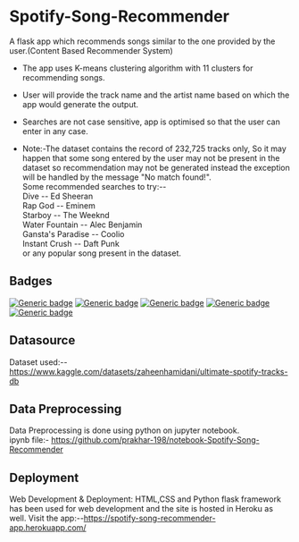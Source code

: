 
# Spotify-Song-Recommender

A flask app  which recommends songs similar to the one provided by the user.(Content Based Recommender System)

- The app uses K-means clustering algorithm  with 11 clusters for recommending songs. 

- User will provide the track name and the artist name based on which the app would generate the output.

- Searches are not case sensitive, app is optimised so that the user can enter in any case. 

- Note:-The dataset contains the record of  232,725 tracks only, So it may happen that some song entered by the user may not be present in the dataset so recommendation may not be generated instead the exception will be handled by the message "No match found!".  
  Some recommended searches to try:--   
  Dive --  Ed Sheeran             
  Rap God -- Eminem          
  Starboy -- The Weeknd         
  Water Fountain -- Alec Benjamin                             
  Gansta's Paradise -- Coolio      
  Instant Crush -- Daft Punk     
  or any popular song present in the dataset.

  


## Badges

[![Generic badge](https://img.shields.io/badge/build_with-python-yellow.svg)](https://en.wikipedia.org/wiki/Python_(programming_language))
[![Generic badge](https://img.shields.io/badge/-HTML-orange.svg)](https://en.wikipedia.org/wiki/HTML)
[![Generic badge](https://img.shields.io/badge/-CSS-blue.svg)](https://en.wikipedia.org/wiki/CSS)
[![Generic badge](https://img.shields.io/badge/using-flask-green.svg)](https://en.wikipedia.org/wiki/Flask_(web_framework))
[![Generic badge](https://img.shields.io/badge/deployed_in-heroku-7f03fc.svg)](https://en.wikipedia.org/wiki/Heroku)

## Datasource
Dataset used:--https://www.kaggle.com/datasets/zaheenhamidani/ultimate-spotify-tracks-db




## Data Preprocessing
Data Preprocessing is done using python on jupyter notebook.  
ipynb file:- https://github.com/prakhar-198/notebook-Spotify-Song-Recommender

## Deployment

Web Development & Deployment: HTML,CSS and Python flask framework has been used for web development and the site is hosted in Heroku as well.
Visit the app:--https://spotify-song-recommender-app.herokuapp.com/
